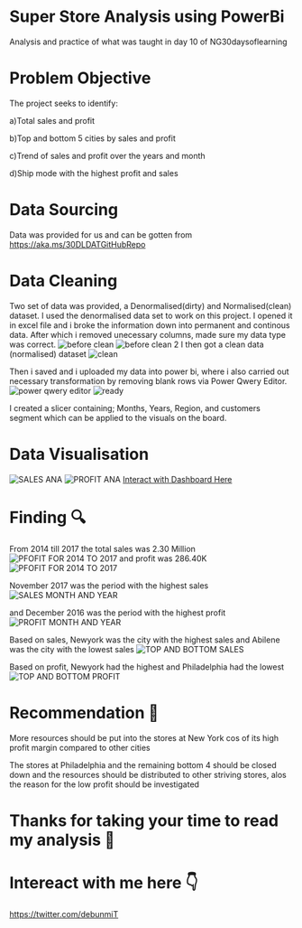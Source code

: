 # Super Store Analysis using PowerBi
Analysis and practice of what was taught in day 10 of NG30daysoflearning

# Problem Objective
The project seeks to identify:

a)Total sales and profit 

b)Top and bottom 5 cities by sales and profit

c)Trend of sales and profit over the years and month

d)Ship mode with the highest profit and sales

# Data Sourcing
Data was provided for us and can be gotten from https://aka.ms/30DLDATGitHubRepo

# Data Cleaning 
Two set of data was provided, a Denormalised(dirty) and Normalised(clean) dataset. I used the denormalised data set to work on this project. I opened it in excel file and i broke the information down into permanent and continous data. After which i removed unecessary columns, made sure my data type was correct.
![before clean](https://user-images.githubusercontent.com/105246702/176570612-45a49e4d-5867-436a-9fcd-bdeba0be0897.png)
![before clean 2](https://user-images.githubusercontent.com/105246702/176570681-ebc5f0f6-195e-4d85-b217-f563f43e94ee.png)
I then got a clean data (normalised) dataset
![clean](https://user-images.githubusercontent.com/105246702/176570818-bd4bee8e-965a-4b47-aa48-522689148c41.png)


Then i saved and i uploaded my data into power bi, where i also carried out necessary transformation by removing blank rows via Power Qwery Editor.
![power qwery editor](https://user-images.githubusercontent.com/105246702/176570854-cd6952d7-231f-4f7d-b1c0-a9e7a2a353ea.png)
![ready](https://user-images.githubusercontent.com/105246702/176570960-5c7774f8-1841-4010-9d42-3afd2b8845e1.png)

I created a slicer containing; Months, Years, Region, and customers segment which can be applied to the visuals on the board.

# Data Visualisation
![SALES ANA](https://user-images.githubusercontent.com/105246702/176577219-214e53a2-d78f-418e-80fe-af31674ad487.png)
![PROFIT ANA](https://user-images.githubusercontent.com/105246702/176577257-a101b7de-5dcb-42ec-a2d8-bcc6a87fead2.png)
[Interact with Dashboard Here](https://app.powerbi.com/groups/me/reports/60a264c5-fd6a-42c5-9cd6-e9d8c2af6dd2/ReportSectionee17cf0a56513da0e005)

# Finding 🔍
From 2014 till 2017 the total sales was 2.30 Million 
![PFOFIT FOR 2014 TO 2017](https://user-images.githubusercontent.com/105246702/176571626-2b9e0baa-1b8f-42d6-b94f-7c433992c89a.png)
and profit was 286.40K ![PFOFIT FOR 2014 TO 2017](https://user-images.githubusercontent.com/105246702/176571754-10e4982c-9219-4eb3-ad54-74f1748c57ee.png)

November 2017 was the period with the highest sales ![SALES MONTH AND YEAR](https://user-images.githubusercontent.com/105246702/176571980-a317e568-bc22-4425-9d86-7cbfaf4f85d3.png)

and December 2016 was the period with the highest profit ![PROFIT MONTH AND YEAR](https://user-images.githubusercontent.com/105246702/176572132-3984e4d0-f1f2-4288-8021-5274c5e83662.png)

Based on sales, Newyork was the city with the highest sales and Abilene was the city with the lowest sales ![TOP AND BOTTOM SALES](https://user-images.githubusercontent.com/105246702/176572466-8827866a-295d-4fff-b3a2-d69e736908dc.png)

Based on profit, Newyork had the highest and Philadelphia had the lowest ![TOP AND BOTTOM PROFIT](https://user-images.githubusercontent.com/105246702/176572680-e1fe055d-db07-46d9-8305-72c5244aec12.png)


# Recommendation 📌
More resources should be put into the stores at New York cos of its high profit margin compared to other cities

The stores at Philadelphia and the remaining bottom 4 should be closed down and the resources should be distributed to other striving stores, alos the reason for the low profit should be investigated


# Thanks for taking your time to read my analysis 🤗

# Intereact with me here 👇
https://twitter.com/debunmiT







